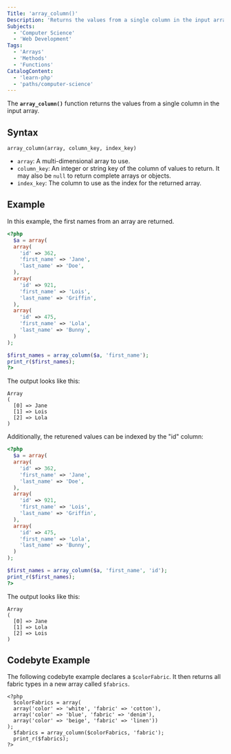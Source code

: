 ```yaml
---
Title: 'array_column()'
Description: 'Returns the values from a single column in the input array.'
Subjects:
  - 'Computer Science'
  - 'Web Development'
Tags:
  - 'Arrays'
  - 'Methods'
  - 'Functions'
CatalogContent:
  - 'learn-php'
  - 'paths/computer-science'
---
```


The **`array_column()`** function returns the values from a single column in the input array.

## Syntax

```pseudo
array_column(array, column_key, index_key)
```

- `array`: A multi-dimensional array to use.
- `column_key`: An integer or string key of the column of values to return. It may also be `null` to return complete arrays or objects.
- `index_key`: The column to use as the index for the returned array.

## Example

In this example, the first names from an array are returned.

```php
<?php
  $a = array(
  array(
    'id' => 362,
    'first_name' => 'Jane',
    'last_name' => 'Doe',
  ),
  array(
    'id' => 921,
    'first_name' => 'Lois',
    'last_name' => 'Griffin',
  ),
  array(
    'id' => 475,
    'first_name' => 'Lola',
    'last_name' => 'Bunny',
  )
);

$first_names = array_column($a, 'first_name');
print_r($first_names);
?>
```

The output looks like this:

```shell
Array
(
  [0] => Jane
  [1] => Lois
  [2] => Lola
)
```

Additionally, the returened values can be indexed by the "id" column:

```php
<?php
  $a = array(
  array(
    'id' => 362,
    'first_name' => 'Jane',
    'last_name' => 'Doe',
  ),
  array(
    'id' => 921,
    'first_name' => 'Lois',
    'last_name' => 'Griffin',
  ),
  array(
    'id' => 475,
    'first_name' => 'Lola',
    'last_name' => 'Bunny',
  )
);

$first_names = array_column($a, 'first_name', 'id');
print_r($first_names);
?>
```

The output looks like this:

```shell
Array
(
  [0] => Jane
  [1] => Lola
  [2] => Lois
)
```

## Codebyte Example

The following codebyte example declares a `$colorFabric`. It then returns all fabric types in a new array called `$fabrics`.

```codebyte/php
<?php
  $colorFabrics = array(
  array('color' => 'white', 'fabric' => 'cotton'),
  array('color' => 'blue', 'fabric' => 'denim'),
  array('color' => 'beige', 'fabric' => 'linen'))
);
  $fabrics = array_column($colorFabrics, 'fabric');
  print_r($fabrics);
?>
```